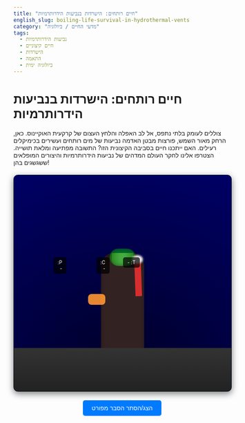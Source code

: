 ```yaml
---
title: "חיים רותחים: הישרדות בנביעות הידרותרמיות"
english_slug: boiling-life-survival-in-hydrothermal-vents
category: "מדעי החיים / ביולוגיה"
tags:
  - נביעות הידרותרמיות
  - חיים קיצוניים
  - הישרדות
  - התאמה
  - ביולוגיה ימית
---
```

# חיים רותחים: הישרדות בנביעות הידרותרמיות

צוללים לעומק בלתי נתפס, אל לב האפלה והלחץ העצום של קרקעית האוקיינוס. כאן, הרחק מאור השמש, פורצות מבטן האדמה נביעות של מים רותחים ועשירים בכימיקלים רעילים. האם ייתכנו חיים בסביבה הקיצונית הזו? התשובה מפתיעה ומלאת תושייה. הצטרפו אלינו לחקר העולם המדהים של נביעות הידרותרמיות והיצורים המופלאים ששגשגים בהן!

<div class="vent-simulation">
    <div class="ocean-floor"></div>
    <div class="vent-structure">
        <div class="vent-opening area" data-info="vent-opening">
            <div class="hot-water-plume plume-1"></div>
            <div class="hot-water-plume plume-2"></div>
        </div>
        <div class="creature bacteria-mat" data-info="bacteria"></div>
        <div class="creature tube-worm" data-info="tube-worm"></div>
        <div class="creature crab" data-info="crab"></div>
        <div class="area mix-zone" data-info="mix-zone"></div>
        <div class="area cooler-zone" data-info="cooler-zone"></div>
        <div class="conditions-indicator temperature" title="טמפרטורה">T: -</div>
        <div class="conditions-indicator chemicals" title="כימיקלים רעילים (כמו H₂S)">C: -</div>
        <div class="conditions-indicator pressure" title="לחץ">P: -</div>
    </div>
    <div id="info-box" class="info-box">
        <div class="info-title">לחצו על יצור או אזור</div>
        <div class="info-text">גלו מידע על הישרדות בנביעות!</div>
    </div>
</div>

<button id="toggle-explanation">הצג/הסתר הסבר מפורט</button>

<div id="explanation" class="explanation hidden">
    <h2>הסבר מפורט: חיים בנביעות הידרותרמיות</h2>

    <h3>מהן נביעות הידרותרמיות ומהם התנאים הקיצוניים?</h3>
    נביעות הידרותרמיות הן פתחים בקרקעית הים, לרוב באזורי פעילות טקטונית, דרכם פורצים מים המחוממים על ידי החום הפנימי של כדור הארץ. מים אלו חודרים לקרום כדור הארץ, מתחממים לטמפרטורות גבוהות (לעתים מעל 400 מעלות צלזיוס, אך לא רותחים בגלל הלחץ העצום בעומק הים), ממיסים מינרלים שונים (כולל גופרית, ברזל, מנגן ועוד), ופורצים בחזרה לים כ"עשן שחור" או "עשן לבן" עשיר בחומרים כימיים. התנאים בסביבתן קיצוניים: טמפרטורות גבוהות (מ-2 מעלות צלזיוס במים שמסביב ועד מאות מעלות בפתח הנביעה), לחץ הידרוסטטי עצום (מאות אטמוספרות), והימצאות חומרים רעילים כמו מימן גופריתי (H₂S) ומתכות כבדות.

    <h3>קיום חיים ללא אור שמש: הכימוסינתזה</h3>
    ברוב מערכות אקולוגיות על פני כדור הארץ, מקור האנרגיה הראשוני הוא אור השמש, המאפשר פוטוסינתזה על ידי צמחים ואצות. בעומק הים, אור השמש אינו חודר. החיים בנביעות הידרותרמיות מתקיימים בזכות מקור אנרגיה אלטרנטיבי: **כימוסינתזה**. חיידקים וארכיאות מיוחדים מסוגלים להפיק אנרגיה מחמצון תרכובות כימיות לא אורגניות הנפלטות מהנביעה, בעיקר מימן גופריתי. אורגניזמים כימוסינתטיים אלו מהווים את הבסיס של שרשרת המזון הייחודית של הנביעות, בדומה לתפקידם של צמחים במערכות אקולוגיות מבוססות פוטוסינתזה.

    <h3>מנגנוני התאמה פיזיולוגיים וביוכימיים</h3>
    כדי לשרוד בתנאים הקיצוניים, פיתחו היצורים בנביעות התאמות יוצאות דופן:
    <ul>
        <li>**חלבונים עמידים לחום:** חלבונים רבים, כולל אנזימים חיוניים לתהליכים מטבוליים, נהרסים או מפסיקים לתפקד בטמפרטורות גבוהות. ליצורי הנביעות יש חלבונים בעלי מבנה יציב במיוחד המאפשר להם לתפקד גם בחום. בנוסף, הם מייצרים חלבוני עקת חום (Heat Shock Proteins - HSP) המסייעים לחלבונים אחרים לשמור על מבנה תקין או לתקן נזקים שנגרמו מחום או מלחץ.</li>
        <li>**עמידות בלחץ גבוה:** הלחץ בעומק הים עצום ויכול לפגוע במבנה התאים ובפעילות אנזימטית. היצורים פיתחו התאמות מבניות ופיזיולוגיות לעמוד בלחץ זה, לעתים קרובות על ידי שינויים בממברנות התא ובמבנה החלבונים המרכיבים אותם.</li>
        <li>**סבילות ונטרול רעלים:** מימן גופריתי (H₂S) הוא גז רעיל מאוד לרוב היצורים, שכן הוא מעכב נשימה תאית. יצורי הנביעות פיתחו מנגנונים שונים להתמודדות איתו: חלקם (כמו החיידקים הכימוסינתטיים) משתמשים בו כמקור אנרגיה, חלקם בעלי יכולת לנטרל אותו, וחלקם משתמשים בחלבונים כמו המוגלובין מיוחד (כמו בתולעי הצינור) כדי לקשור את המימן הגופריתי בבטחה ולהעביר אותו לחיידקים הסימביוטיים.</li>
    </ul>

    <h3>יחסי סימביוזה מרכזיים</h3>
    יחסי גומלין קרובים, במיוחד סימביוזה הדדית (מוטואליזם), נפוצים מאוד בנביעות. הדוגמה הבולטת ביותר היא הסימביוזה בין **תולעי הצינור הענקיות (Riftia pachyptila)** לבין חיידקים כימוסינתטיים החיים בתוך רקמה מיוחדת בגופן (הטרופוזום). התולעת מספקת לחיידקים חמצן (שנספג מהמים מסביב), מימן גופריתי (שנקשר בהמוגלובין מיוחד בדם התולעת ומועבר פנימה), ו-CO₂. בתמורה, החיידקים מייצרים סוכרים ותרכובות אורגניות אחרות באמצעות כימוסינתזה, המשמשים את התולעת כמקור מזון. תולעי הצינור חסרות פה ומערכת עיכול בבגרותן, והן תלויות לחלוטין בתוצרי הכימוסינתזה של הסימביונטים שלהן. יחסים דומים קיימים גם בין אורגניזמים אחרים לנביעות לבין חיידקים כימוסינתטיים.

    <h3>המגוון הביולוגי והמערכת האקולוגית</h3>
    למרות התנאים הקיצוניים, סביבת הנביעות ההידרותרמיות תומכת במערכת אקולוגית מגוונת וצפופה להפליא, בולטת באזורים מרוחקים ודלי חיים בקרקעית הים העמוקה. בנוסף לתולעי הצינור והחיידקים הכימוסינתטיים, נמצאים שם סוגים רבים של רכיכות (צדפות, חלזונות), סרטנים (שרימפס, סרטנים), דגים, תולעים שטוחות ויצורים אחרים. המערכת האקולוגית בנויה על בסיס הכימוסינתזה, כשהחיידקים נצרכים ישירות על ידי חלק מהיצורים, או שהם מהווים סימביונטים חיוניים.

    <h3>משמעויות רחבות יותר</h3>
    גילוי הנביעות ההידרותרמיות בשנות ה-70 של המאה ה-20 היה מהפכני. הוא הוכיח שחיים מורכבים יכולים לשרוד ולשגשג בסביבה קיצונית ללא תלות באור השמש. לגילוי זה השפעות מרחיקות לכת על:
    <ul>
        <li>**חקר מקור החיים:** ישנן תיאוריות המציעות כי החיים על פני כדור הארץ החלו בסביבות דומות לנביעות הידרותרמיות עתיקות, שסיפקו את האנרגיה והחומרים הכימיים הדרושים להיווצרות התרכובות האורגניות הראשונות.</li>
        <li>**אסטרוביולוגיה:** היכולת של חיים לשרוד בתנאים קיצוניים על כדור הארץ מרחיבה את הדמיון לגבי אפשרות קיום חיים במקומות אחרים במערכת השמש או מחוצה לה, כגון אוקיינוסים תת-קרקעיים על ירחים כמו אירופה (של צדק) או אנקלדוס (של שבתאי), בהם סביר להניח שקיימת פעילות הידרותרמית.</li>
        <li>**ביוטכנולוגיה:** אורגניזמים קיצוניים אלו (אקסטרמופילים) מהווים מקור עשיר לאנזימים וחומרים ביוכימיים בעלי עמידות ויציבות יוצאות דופן, בעלי יישומים פוטנציאליים בתעשייה, ברפואה ובמחקר.</li>
    </ul>
</div>

<style>
    :root {
        --ocean-deep: radial-gradient(circle at bottom, #000022 0%, #000044 50%, #000066 100%);
        --vent-rock: #332222;
        --bacteria-green: rgba(0, 255, 0, 0.6);
        --tube-worm-red: rgba(255, 50, 50, 0.8);
        --crab-orange: rgba(255, 150, 50, 0.9);
        --plume-color: rgba(150, 150, 150, 0.7);
        --info-box-bg: rgba(255, 255, 255, 0.95);
    }

    .vent-simulation {
        position: relative;
        width: 100%;
        max-width: 700px;
        height: 500px;
        margin: 20px auto;
        border: 1px solid #0d1a26;
        background: var(--ocean-deep); /* Dark blue ocean background */
        overflow: hidden;
        direction: rtl; /* Hebrew text direction */
        box-shadow: 0 5px 15px rgba(0,0,0,0.5);
        border-radius: 10px;
    }

    .ocean-floor {
        position: absolute;
        bottom: 0;
        left: 0;
        right: 0;
        height: 100px; /* Slightly taller floor */
        background: linear-gradient(to top, #222 0%, #333 100%); /* Rocky floor */
        z-index: 1;
    }

    .vent-structure {
        position: absolute;
        bottom: 100px; /* Above the floor */
        left: 50%;
        transform: translateX(-50%);
        width: 100px; /* Wider structure */
        height: 220px; /* Taller structure */
        background: var(--vent-rock); /* Dark rock structure */
        border-top-left-radius: 30px;
        border-top-right-radius: 30px;
        z-index: 2;
        box-shadow: inset 0 10px 10px rgba(0,0,0,0.3);
    }

    .vent-opening {
        position: absolute;
        top: 0;
        left: 50%;
        transform: translateX(-50%);
        width: 50px; /* Wider opening */
        height: 30px; /* Taller opening */
        background: #554444;
        border-bottom-left-radius: 15px;
        border-bottom-right-radius: 15px;
        cursor: pointer;
        overflow: hidden; /* Contain plumes */
    }

    .hot-water-plume {
        position: absolute;
        bottom: 0;
        width: 30px;
        height: 150px; /* Will extend upwards */
        background: var(--plume-color); /* Grey/black steam */
        filter: blur(8px);
        animation: plume-flow 6s infinite linear;
        opacity: 0.9;
    }

    .plume-1 {
        left: 50%;
        transform: translateX(-50%);
        animation-delay: 0s;
    }
     .plume-2 {
        left: 50%;
        transform: translateX(-50%);
        animation-delay: 3s;
        width: 25px; /* Slightly different size */
    }


    @keyframes plume-flow {
        0% { transform: translateX(-50%) translateY(0) scaleY(0.3) scaleX(0.8); opacity: 0.8; }
        25% { transform: translateX(-50%) translateY(-50px) scaleY(0.7) scaleX(1); opacity: 1; }
        50% { transform: translateX(-50%) translateY(-120px) scaleY(1) scaleX(0.9); opacity: 0.9; }
        75% { transform: translateX(-50%) translateY(-180px) scaleY(0.7) scaleX(0.8); opacity: 0.5; }
        100% { transform: translateX(-50%) translateY(-250px) scaleY(0.3) scaleX(0.7); opacity: 0; }
    }

    /* Clickable Creatures and Areas */
    .creature, .area {
        position: absolute;
        z-index: 5; /* Ensure creatures are above structure */
        cursor: pointer;
        transition: transform 0.3s ease, border-color 0.3s ease, box-shadow 0.3s ease;
        padding: 5px; /* Increase clickable area */
        box-sizing: border-box; /* Include padding in width/height */
    }

     .creature:hover, .area:hover {
         border: 2px solid rgba(255, 255, 255, 0.7);
         transform: scale(1.05);
     }
     .creature.active, .area.active {
        border: 2px solid rgba(0, 255, 255, 0.9);
        box-shadow: 0 0 10px rgba(0, 255, 255, 0.8);
        z-index: 6; /* Bring active item to front */
     }

    .bacteria-mat {
        width: 60px; /* Larger bacteria mat */
        height: 40px;
        background: var(--bacteria-green); /* Represent bacteria mat */
        bottom: 190px; /* Near the vent opening, slightly spread */
        left: 50%;
        transform: translateX(-50%);
        border-radius: 20px;
        box-shadow: inset 0 0 10px rgba(0,0,0,0.5);
        animation: pulse-green 2s infinite alternate;
    }
     @keyframes pulse-green {
         from { opacity: 0.7; transform: translateX(-50%) scale(1); }
         to { opacity: 1; transform: translateX(-50%) scale(1.03); }
     }


    .tube-worm {
        width: 15px;
        height: 80px; /* Taller */
        background: var(--tube-worm-red); /* Red tube */
        border-radius: 5px 5px 0 0; /* Flat bottom */
        bottom: 120px; /* Growing from the vent structure */
        left: calc(50% + 30px); /* Positioned relative to vent */
        transform-origin: bottom center;
        animation: sway 3s infinite ease-in-out;
    }
     .tube-worm::before {
        content: '';
        position: absolute;
        top: -15px; /* Plume above tube */
        left: -5px;
        width: 25px; /* Wider plume */
        height: 20px;
        background: rgba(255, 255, 255, 0.9); /* White plume */
        border-radius: 50%;
        filter: blur(2px);
     }
      @keyframes sway {
          0%, 100% { transform: rotate(-2deg); }
          50% { transform: rotate(2deg); }
      }


    .crab {
        width: 40px; /* Larger */
        height: 25px;
        background: var(--crab-orange); /* Orange crab */
        border-radius: 8px;
        bottom: 100px; /* On the edge of the floor/structure */
        left: calc(50% - 80px); /* Further out */
        transform-origin: bottom center;
        animation: crawl 5s infinite ease-in-out;
    }
     @keyframes crawl {
         0%, 100% { transform: translateX(0); }
         50% { transform: translateX(10px); }
     }


    .mix-zone {
        bottom: 100px; /* Just above floor, around vent */
        left: calc(50% - 120px); /* Extend further left */
        width: 240px; /* Wider zone */
        height: 180px; /* Taller zone */
        /* background: rgba(100, 100, 255, 0.05); /* Very subtle visual hint for area */ */
         pointer-events: all; /* Make div clickable */
         border-radius: 10px;
    }

     .cooler-zone {
        bottom: 100px;
        left: calc(50% - 320px); /* Further out left */
        width: 200px; /* Wider zone */
        height: 180px;
        /* background: rgba(100, 255, 100, 0.05); /* Very subtle visual hint for area */ */
        pointer-events: all; /* Make div clickable */
        border-radius: 10px;
     }

    /* Conditions Indicator */
    .conditions-indicator {
        position: absolute;
        top: 10px;
        right: 10px; /* Positioned top right */
        background: rgba(0,0,0,0.7);
        color: white;
        padding: 5px 10px;
        border-radius: 5px;
        font-size: 0.8em;
        z-index: 10;
        transition: background-color 0.5s ease; /* Smooth color change */
    }
     .conditions-indicator.temperature { right: 10px; }
     .conditions-indicator.chemicals { right: 80px; } /* Adjust spacing */
     .conditions-indicator.pressure { right: 180px; } /* Adjust spacing */

     .conditions-indicator.high { background-color: rgba(255, 0, 0, 0.8); } /* Red for high */
     .conditions-indicator.medium { background-color: rgba(255, 165, 0, 0.8); } /* Orange for medium */
     .conditions-indicator.low { background-color: rgba(0, 128, 0, 0.8); } /* Green for low */


    /* Info Box */
    .info-box {
        position: absolute;
        top: 20px;
        left: 20px;
        width: 280px; /* Wider info box */
        padding: 15px;
        background: var(--info-box-bg);
        border: 1px solid #bbb;
        border-radius: 10px;
        z-index: 10;
        font-size: 0.9em;
        color: #333;
        box-shadow: 4px 4px 10px rgba(0,0,0,0.4);
        direction: rtl; /* Hebrew text direction */
        text-align: right;
        opacity: 0; /* Start hidden */
        visibility: hidden;
        transition: opacity 0.4s ease, visibility 0.4s ease;
    }
     .info-box.visible {
        opacity: 1;
        visibility: visible;
     }
     .info-box .info-title {
        font-weight: bold;
        margin-bottom: 8px;
        color: #0056b3;
        text-align: center;
        font-size: 1.1em;
     }
     .info-box .info-text p {
         margin-bottom: 5px;
     }
      .info-box .info-text ul {
          padding-right: 15px;
      }

    #toggle-explanation {
        display: block;
        margin: 20px auto;
        padding: 10px 20px;
        font-size: 1em;
        cursor: pointer;
        border: none;
        border-radius: 5px;
        background-color: #007bff;
        color: white;
        transition: background-color 0.3s ease, transform 0.1s ease;
    }
     #toggle-explanation:hover {
         background-color: #0056b3;
     }
      #toggle-explanation:active {
          transform: scale(0.98);
      }


    .explanation {
        margin-top: 20px;
        padding: 20px; /* More padding */
        border: 1px solid #ccc;
        border-radius: 8px;
        background-color: #f9f9f9;
        direction: rtl; /* Hebrew text direction */
        text-align: right;
        transition: opacity 0.4s ease;
    }

    .explanation.hidden {
        display: none;
        opacity: 0;
    }
     .explanation:not(.hidden) {
         opacity: 1;
     }


    .explanation h2, .explanation h3 {
        text-align: center;
        color: #0056b3;
        margin-bottom: 1em;
    }
     .explanation ul {
         padding-right: 20px;
         list-style: disc;
     }
     .explanation li {
         margin-bottom: 10px;
         line-height: 1.5;
     }


</style>

<script>
    const infoBox = document.getElementById('info-box');
    const infoTitle = infoBox.querySelector('.info-title');
    const infoText = infoBox.querySelector('.info-text');
    const clickableElements = document.querySelectorAll('.creature, .area');
    const explanationDiv = document.getElementById('explanation');
    const toggleButton = document.getElementById('toggle-explanation');
    const conditionsIndicators = {
        temperature: document.querySelector('.conditions-indicator.temperature'),
        chemicals: document.querySelector('.conditions-indicator.chemicals'),
        pressure: document.querySelector('.conditions-indicator.pressure')
    };

    let activeElement = null; // Track the currently active element

    const infoContent = {
        'tube-worm': {
            title: 'תולעת צינור ענקית',
            type: 'creature',
            text: '<p>המלכה של הנביעות! לא אוכלת, לא מעכלת, אלא חיה בסימביוזה מדהימה עם מיליארדי חיידקים כימוסינתטיים בתוכה. מספקת לחיידקים "מצרכים" מהסביבה (מימן גופריתי, חמצן), והם מייצרים עבורה את כל המזון הדרוש. עמידה ללחץ גבוה ומכילה המוגלובין מיוחד לנטרול רעלים.</p>',
             conditions: { temperature: 'medium', chemicals: 'medium', pressure: 'high' } // Indicate conditions where found/thrive
        },
        'bacteria': {
            title: 'חיידקים כימוסינתטיים',
            type: 'creature',
            text: '<p>היצרנים הראשוניים של המערכת האקולוגית. הם ממירים אנרגיה מכימיקלים הנפלטים מהנביעה (בעיקר מימן גופריתי) למזון, בדיוק כשם שצמחים משתמשים באור שמש. נמצאים בצפיפות עצומה בקרבת הנביעה, לעיתים כמשטחים ענקיים, ומהווים בסיס המזון לכל היתר. חלקם חיים בתוך יצורים אחרים (סימביוזה).</p>',
             conditions: { temperature: 'high', chemicals: 'high', pressure: 'high' } // Thrive where chemicals are abundant
        },
        'crab': {
            title: 'סרטנים/חסילונים',
            type: 'creature',
            text: '<p>ניזונים ישירות ממשטחי החיידקים או טורפים יצורים קטנים יותר. פיתחו עמידות מסוימת לכימיקלים ולחום, אך לרוב מעדיפים את האזורים המעט קרירים יותר מסביב לפתח הנביעה. זריזים ובעלי יכולת תנועה, חשובים לשמירה על האיזון במערכת.</p>',
            conditions: { temperature: 'medium', chemicals: 'medium', pressure: 'high' } // Found in mix zone
        },
        'vent-opening': {
            title: 'פתח הנביעה (אזור קיצוני)',
            type: 'area',
            text: '<p>הלב הפועם של המערכת האקולוגית, ומקום עם התנאים הקשים ביותר. טמפרטורות מים גבוהות במיוחד (מעל 100 מעלות צלזיוס, לא רותחים בגלל הלחץ!), ריכוזים עצומים של מימן גופריתי ומתכות. רק החיידקים והארכיאות הכי "קשוחים" (אקסטרמופילים) יכולים לשרוד ממש בפתח.</p>',
            conditions: { temperature: 'high', chemicals: 'high', pressure: 'high' }
        },
        'mix-zone': {
             title: 'אזור מעורב (שפע חיים)',
             type: 'area',
             text: '<p>היכן שהמים החמים והעשירים מהנביעה פוגשים את מי הים הקרים. התנאים מתונים יותר מאשר בפתח, אך עדיין שונים מאוד מהים הפתוח. זהו בית הגידול האידיאלי למינים רבים, כמו תולעי צינור, צדפות וחסילונים, הנהנים משפע המזון שמייצרים החיידקים הכימוסינתטיים הפזורים במים ובמשטחים.</p>',
             conditions: { temperature: 'medium', chemicals: 'medium', pressure: 'high' }
        },
         'cooler-zone': {
             title: 'אזור פריפריה (פחות קיצוני)',
             type: 'area',
             text: '<p>האזור הרחוק יותר מהנביעה, שם השפעתה פחות מורגשת. הטמפרטורה דומה יותר למים העמוקים שמסביב, וריכוז הכימיקלים נמוך משמעותית. החיים כאן פחות צפופים ופחות תלויים ישירות בכימוסינתזה של הנביעה. עדיין חיים כאן יצורים המותאמים לעומק.</p>',
             conditions: { temperature: 'low', chemicals: 'low', pressure: 'high' } // Pressure is high everywhere at this depth
         }
    };

    function updateConditionsIndicators(conditions) {
        // Reset all indicators
        Object.values(conditionsIndicators).forEach(indicator => {
            indicator.classList.remove('high', 'medium', 'low');
        });

        // Update based on provided conditions
        if (conditions) {
             for (const key in conditions) {
                 if (conditionsIndicators[key]) {
                     conditionsIndicators[key].textContent = `${key.charAt(0).toUpperCase()}: ${conditions[key].charAt(0).toUpperCase()}`; // Display first letter of level
                     conditionsIndicators[key].classList.add(conditions[key]);
                 }
             }
        } else {
             // Default state
            conditionsIndicators.temperature.textContent = 'T: -';
            conditionsIndicators.chemicals.textContent = 'C: -';
            conditionsIndicators.pressure.textContent = 'P: -';
        }
    }


    function showInfo(elementId) {
        const info = infoContent[elementId];
        if (info) {
            infoTitle.textContent = info.title;
            infoText.innerHTML = info.text; // Use innerHTML for potential HTML tags in text
            infoBox.classList.add('visible'); // Use visible class for transition
            updateConditionsIndicators(info.conditions); // Update indicators based on the element's info
        } else {
             hideInfo();
             updateConditionsIndicators(null); // Reset indicators
        }
    }

     function hideInfo() {
         infoBox.classList.remove('visible');
         infoTitle.textContent = 'לחצו על יצור או אזור';
         infoText.innerHTML = 'גלו מידע על הישרדות בנביעות!';
         updateConditionsIndicators(null); // Reset indicators
     }


    // Add event listeners to all clickable elements
    clickableElements.forEach(el => {
        el.addEventListener('click', () => {
            // Remove active class from previous element
            if (activeElement) {
                activeElement.classList.remove('active');
            }

            const elementId = el.getAttribute('data-info');
            showInfo(elementId);

            // Set active class on the current element
            el.classList.add('active');
            activeElement = el;
        });
    });

    // Optional: Hide info box if clicked outside simulation or on simulation background
    // This is more complex. Let's keep it simple for now: clicking a different element updates the box.
    // To hide on clicking background, we could add an event listener to .vent-simulation itself
    // that checks if the click target is the container, and if so, calls hideInfo().

     document.querySelector('.vent-simulation').addEventListener('click', (event) => {
        // Check if the click target is the simulation container itself, not one of its children
        if (event.target.classList.contains('vent-simulation')) {
            hideInfo();
             if (activeElement) {
                activeElement.classList.remove('active');
                activeElement = null;
            }
        }
     });


    // Toggle explanation button
    toggleButton.addEventListener('click', () => {
        explanationDiv.classList.toggle('hidden');
        // Change button text based on state
        if (explanationDiv.classList.contains('hidden')) {
            toggleButton.textContent = 'הצג הסבר מפורט';
        } else {
            toggleButton.textContent = 'הסתר הסבר מפורט';
        }
    });

     // Initialize button text
     toggleButton.textContent = 'הצג הסבר מפורט';


</script>
```